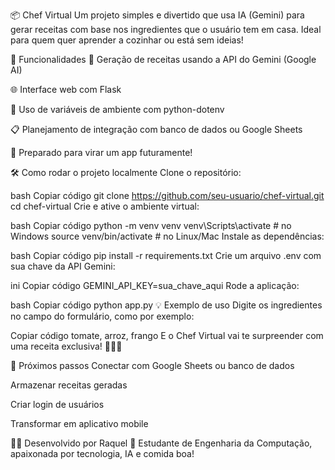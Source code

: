 📦 Chef Virtual
Um projeto simples e divertido que usa IA (Gemini) para gerar receitas com base nos ingredientes que o usuário tem em casa. Ideal para quem quer aprender a cozinhar ou está sem ideias!

🚀 Funcionalidades
🧠 Geração de receitas usando a API do Gemini (Google AI)

🌐 Interface web com Flask

🔐 Uso de variáveis de ambiente com python-dotenv

📋 Planejamento de integração com banco de dados ou Google Sheets

📱 Preparado para virar um app futuramente!

🛠️ Como rodar o projeto localmente
Clone o repositório:

bash
Copiar código
git clone https://github.com/seu-usuario/chef-virtual.git
cd chef-virtual
Crie e ative o ambiente virtual:

bash
Copiar código
python -m venv venv
venv\Scripts\activate  # no Windows
source venv/bin/activate  # no Linux/Mac
Instale as dependências:

bash
Copiar código
pip install -r requirements.txt
Crie um arquivo .env com sua chave da API Gemini:

ini
Copiar código
GEMINI_API_KEY=sua_chave_aqui
Rode a aplicação:

bash
Copiar código
python app.py
💡 Exemplo de uso
Digite os ingredientes no campo do formulário, como por exemplo:

Copiar código
tomate, arroz, frango
E o Chef Virtual vai te surpreender com uma receita exclusiva! 👨‍🍳✨

🔮 Próximos passos
Conectar com Google Sheets ou banco de dados

Armazenar receitas geradas

Criar login de usuários

Transformar em aplicativo mobile

🧑‍💻 Desenvolvido por
Raquel 💙
Estudante de Engenharia da Computação, apaixonada por tecnologia, IA e comida boa!

